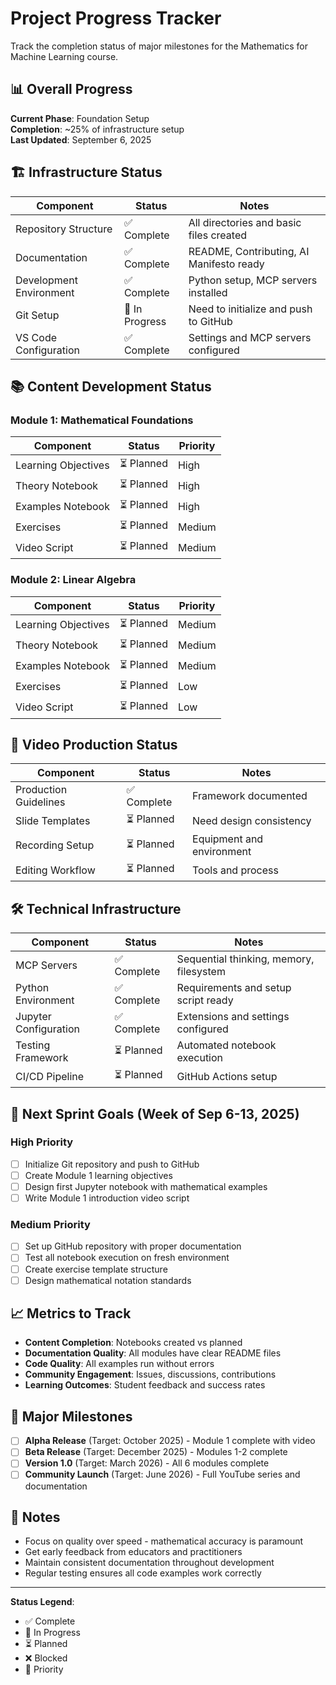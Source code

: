 # Project Progress Tracker

Track the completion status of major milestones for the Mathematics for Machine Learning course.

## 📊 Overall Progress

**Current Phase**: Foundation Setup  
**Completion**: ~25% of infrastructure setup  
**Last Updated**: September 6, 2025

## 🏗️ Infrastructure Status

| Component | Status | Notes |
|-----------|--------|-------|
| Repository Structure | ✅ Complete | All directories and basic files created |
| Documentation | ✅ Complete | README, Contributing, AI Manifesto ready |
| Development Environment | ✅ Complete | Python setup, MCP servers installed |
| Git Setup | 🔄 In Progress | Need to initialize and push to GitHub |
| VS Code Configuration | ✅ Complete | Settings and MCP servers configured |

## 📚 Content Development Status

### Module 1: Mathematical Foundations
| Component | Status | Priority |
|-----------|--------|----------|
| Learning Objectives | ⏳ Planned | High |
| Theory Notebook | ⏳ Planned | High |
| Examples Notebook | ⏳ Planned | High |
| Exercises | ⏳ Planned | Medium |
| Video Script | ⏳ Planned | Medium |

### Module 2: Linear Algebra
| Component | Status | Priority |
|-----------|--------|----------|
| Learning Objectives | ⏳ Planned | Medium |
| Theory Notebook | ⏳ Planned | Medium |
| Examples Notebook | ⏳ Planned | Medium |
| Exercises | ⏳ Planned | Low |
| Video Script | ⏳ Planned | Low |

## 🎥 Video Production Status

| Component | Status | Notes |
|-----------|--------|-------|
| Production Guidelines | ✅ Complete | Framework documented |
| Slide Templates | ⏳ Planned | Need design consistency |
| Recording Setup | ⏳ Planned | Equipment and environment |
| Editing Workflow | ⏳ Planned | Tools and process |

## 🛠️ Technical Infrastructure

| Component | Status | Notes |
|-----------|--------|-------|
| MCP Servers | ✅ Complete | Sequential thinking, memory, filesystem |
| Python Environment | ✅ Complete | Requirements and setup script ready |
| Jupyter Configuration | ✅ Complete | Extensions and settings configured |
| Testing Framework | ⏳ Planned | Automated notebook execution |
| CI/CD Pipeline | ⏳ Planned | GitHub Actions setup |

## 🎯 Next Sprint Goals (Week of Sep 6-13, 2025)

### High Priority
- [ ] Initialize Git repository and push to GitHub
- [ ] Create Module 1 learning objectives
- [ ] Design first Jupyter notebook with mathematical examples
- [ ] Write Module 1 introduction video script

### Medium Priority  
- [ ] Set up GitHub repository with proper documentation
- [ ] Test all notebook execution on fresh environment
- [ ] Create exercise template structure
- [ ] Design mathematical notation standards

## 📈 Metrics to Track

- **Content Completion**: Notebooks created vs planned
- **Documentation Quality**: All modules have clear README files
- **Code Quality**: All examples run without errors
- **Community Engagement**: Issues, discussions, contributions
- **Learning Outcomes**: Student feedback and success rates

## 🚀 Major Milestones

- [ ] **Alpha Release** (Target: October 2025) - Module 1 complete with video
- [ ] **Beta Release** (Target: December 2025) - Modules 1-2 complete
- [ ] **Version 1.0** (Target: March 2026) - All 6 modules complete
- [ ] **Community Launch** (Target: June 2026) - Full YouTube series and documentation

## 📝 Notes

- Focus on quality over speed - mathematical accuracy is paramount
- Get early feedback from educators and practitioners
- Maintain consistent documentation throughout development
- Regular testing ensures all code examples work correctly

---

**Status Legend**:
- ✅ Complete
- 🔄 In Progress  
- ⏳ Planned
- ❌ Blocked
- 🎯 Priority
